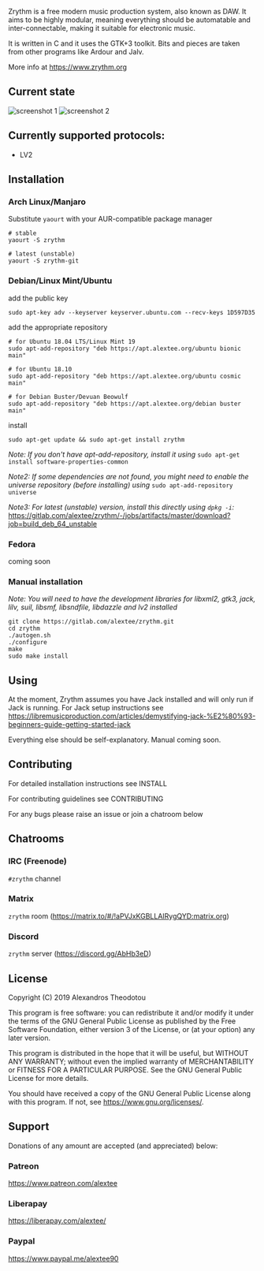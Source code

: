 Zrythm is a free modern music production system, also known as DAW.
It aims to be highly modular, meaning everything should be automatable and inter-connectable, making it suitable for electronic music.

It is written in C and it uses the GTK+3 toolkit. Bits and pieces are taken from other programs like Ardour and Jalv.

More info at https://www.zrythm.org

## Current state
![screenshot 1](https://www.zrythm.org/img/Screenshot_20190105_165238.png)
![screenshot 2](https://www.zrythm.org/img/Screenshot_20190105_165002.png)

## Currently supported protocols:
- LV2

## Installation
### Arch Linux/Manjaro
Substitute `yaourt` with your AUR-compatible package manager
```
# stable
yaourt -S zrythm

# latest (unstable)
yaourt -S zrythm-git
```
### Debian/Linux Mint/Ubuntu
add the public key
```
sudo apt-key adv --keyserver keyserver.ubuntu.com --recv-keys 1D597D35
```
add the appropriate repository
```
# for Ubuntu 18.04 LTS/Linux Mint 19
sudo apt-add-repository "deb https://apt.alextee.org/ubuntu bionic main"

# for Ubuntu 18.10
sudo apt-add-repository "deb https://apt.alextee.org/ubuntu cosmic main"

# for Debian Buster/Devuan Beowulf
sudo apt-add-repository "deb https://apt.alextee.org/debian buster main"
```

install
```
sudo apt-get update && sudo apt-get install zrythm
```

_Note: If you don't have apt-add-repository, install it using_
`
sudo apt-get install software-properties-common
`

_Note2: If some dependencies are not found, you might need to enable the universe repository (before installing) using_
`
sudo apt-add-repository universe
`

_Note3: For latest (unstable) version, install this directly using `dpkg -i`:_ https://gitlab.com/alextee/zrythm/-/jobs/artifacts/master/download?job=build_deb_64_unstable
### Fedora
coming soon
### Manual installation
_Note: You will need to have the development libraries for libxml2, gtk3, jack, lilv, suil, libsmf, libsndfile, libdazzle and lv2 installed_
```
git clone https://gitlab.com/alextee/zrythm.git
cd zrythm
./autogen.sh
./configure
make
sudo make install
```

## Using
At the moment, Zrythm assumes you have Jack installed and will only run if Jack is running. For Jack setup instructions see https://libremusicproduction.com/articles/demystifying-jack-%E2%80%93-beginners-guide-getting-started-jack

Everything else should be self-explanatory. Manual coming soon.

## Contributing
For detailed installation instructions see INSTALL

For contributing guidelines see CONTRIBUTING

For any bugs please raise an issue or join a chatroom below

## Chatrooms
### IRC (Freenode)
`#zrythm` channel
### Matrix
`zrythm` room (https://matrix.to/#/!aPVJxKGBLLAIRygQYD:matrix.org)
### Discord
`zrythm` server (https://discord.gg/AbHb3eD)

## License
Copyright (C) 2019  Alexandros Theodotou

This program is free software: you can redistribute it and/or modify
it under the terms of the GNU General Public License as published by
the Free Software Foundation, either version 3 of the License, or
(at your option) any later version.

This program is distributed in the hope that it will be useful,
but WITHOUT ANY WARRANTY; without even the implied warranty of
MERCHANTABILITY or FITNESS FOR A PARTICULAR PURPOSE.  See the
GNU General Public License for more details.

You should have received a copy of the GNU General Public License
along with this program.  If not, see <https://www.gnu.org/licenses/>.


## Support
Donations of any amount are accepted (and appreciated) below:

### Patreon
https://www.patreon.com/alextee
### Liberapay
https://liberapay.com/alextee/
### Paypal
https://www.paypal.me/alextee90
